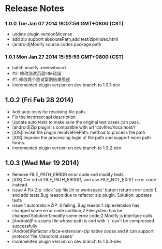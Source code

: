 <!--
#
# Copyright 2012-2013, Polyvi Inc. (http://polyvi.github.io/openxface)
# This program is distributed under the terms of the GNU General Public License.
# 
# This file is part of xFace.
# 
# xFace is free software: you can redistribute it and/or modify
# it under the terms of the GNU General Public License as published by
# the Free Software Foundation, either version 3 of the License, or
# (at your option) any later version.
# 
# xFace is distributed in the hope that it will be useful,
# but WITHOUT ANY WARRANTY; without even the implied warranty of
# MERCHANTABILITY or FITNESS FOR A PARTICULAR PURPOSE.  See the
# GNU General Public License for more details.
# 
# You should have received a copy of the GNU General Public License
# along with xFace.  If not, see <http://www.gnu.org/licenses/>.
#
-->

# Release Notes
### 1.0.0 Tue Jan 07 2014 16:07:59 GMT+0800 (CST)
 *  uodate plugin version&license
 *  add zip support absolutePath,add test/zip/index.html
 *  [android]Modify source codes package path
### 1.0.1 Mon Jan 27 2014 15:55:59 GMT+0800 (CST)
 *  batch modify .reviewboard
 *  #2: 修改测试页面title错误
 *  #1: 修改两个测试案例结果描述
 *  Incremented plugin version on dev branch to 1.0.1-dev

## 1.0.2 (Fri Feb 28 2014)


 *  Add auto tests for resolving file path.
 *  Fix the incorrect api description.
 *  Update auto tests to make sure the original test cases can pass.
 *  [android]Zip plugin is compatible with url 'cdvfile://localhost/<filesystemType>/<path to file>'
 *  [iOS]Invoke file plugin resolveFilePath: method to process file path
 *  [iOS] Improve the processing logic of file path and support more path forms.
 *  Incremented plugin version on dev branch to 1.0.2-dev


## 1.0.3 (Wed Mar 19 2014)


 *  Remove FILE_PATH_ERROR error code and modify tests
 *  [iOS] Get rid of FILE_PATH_ERROR, and use FILE_NOT_EXIST error code instead.
 *  issue 4 Fix Zip: click 'zip fileUrl to workspace' button return error code 1, and add tests.Bug reason:due to refactor zip plugin. Solution: updates tests
 *  issue 1 automatic->ZIP: 6 failing. Bug reason:1.zip extension has changed some error code codition;2.Filesystem has be changed.Solution:1.modify some error code;2.Modify js interface calls
 *  [Android]Fix assets file whose path is end with '/' can't be compressed successfully
 *  [Android]Refactor xface-extension-zip native codes and it can support protocol 'file:///android_asset/'
 *  Incremented plugin version on dev branch to 1.0.3-dev
